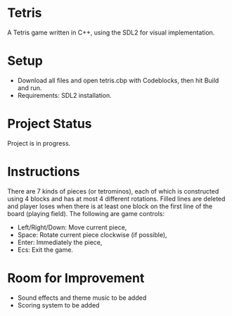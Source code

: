 # Tetris
A Tetris game written in C++, using the SDL2 for visual implementation.

# Setup
- Download all files and open tetris.cbp with Codeblocks, then hit Build and run.
- Requirements: SDL2 installation.

# Project Status
Project is in progress.

# Instructions
There are 7 kinds of pieces (or tetrominos), each of which is constructed using 4 blocks and has at most 4 different rotations. Filled lines are deleted and player loses when there is at least one block on the first line of the board (playing field). The following are game controls:
- Left/Right/Down: Move current piece,
- Space: Rotate current piece clockwise (if possible),
- Enter: Immediately the piece,
- Ecs: Exit the game.


# Room for Improvement
- Sound effects and theme music to be added
- Scoring system to be added

